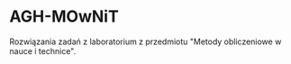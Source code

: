 # AGH-MOwNiT
Rozwiązania zadań z laboratorium z przedmiotu "Metody obliczeniowe w nauce i technice".